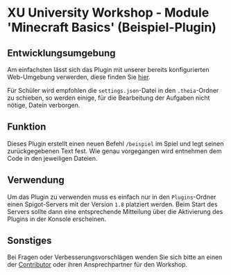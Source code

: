 # XU University Workshop - Module 'Minecraft Basics' (Beispiel-Plugin)


## Entwicklungsumgebung

Am einfachsten lässt sich das Plugin mit unserer bereits konfigurierten Web-Umgebung verwerden, diese finden Sie [hier](https://che.openshift.io/f?url=https://raw.githubusercontent.com/XU-Exponential-University/Workshop_WebIDE_Presets/master/java_spigot_BasicCommand/devfile.yaml).

Für Schüler wird empfohlen die `settings.json`-Datei in den `.theia`-Ordner zu schieben, so werden einige, für die Bearbeitung der Aufgaben nicht nötige, Datein verborgen.

## Funktion

Dieses Plugin erstellt einen neuen Befehl `/beispiel` im Spiel und legt seinen zurückgegebenen Text fest. Wie genau vorgegangen wird entnehmen dem Code in den jeweiligen Dateien.

## Verwendung

Um das Plugin zu verwenden muss es einfach nur in den `Plugins`-Ordner einen Spigot-Servers mit der Version `1.8` platziert werden. Beim Start des Servers sollte dann eine entsprechende Mitteilung über die Aktivierung des Plugins in der Konsole erscheinen.

## Sonstiges

Bei Fragen oder Verbesserungsvorschlägen wenden Sie sich bitte an einen der [Contributor](https://github.com/XU-Exponential-University/WorkshopExample_MinecraftBasicCommand/graphs/contributors) oder ihren Ansprechpartner für den Workshop.
